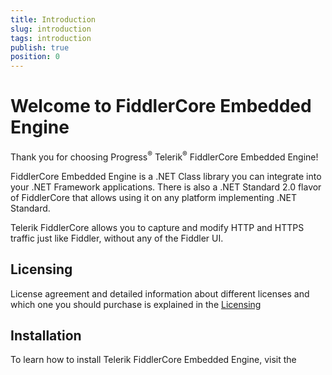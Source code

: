 ```yaml
---
title: Introduction
slug: introduction
tags: introduction
publish: true
position: 0
---
```


# Welcome to FiddlerCore Embedded Engine

Thank you for choosing Progress<sup>®</sup> Telerik<sup>®</sup> FiddlerCore Embedded Engine!  

FiddlerCore Embedded Engine is a .NET Class library you can integrate into your .NET Framework applications. There is also a .NET Standard 2.0 flavor of FiddlerCore that allows using it on any platform implementing .NET Standard.

Telerik FiddlerCore allows you to capture and modify HTTP and HTTPS traffic just like Fiddler, without any of the Fiddler UI.

## Licensing

License agreement and detailed information about different licenses and which one you should purchase is explained in the [Licensing](https://www.telerik.com/purchase/license-agreement/fiddlercore)		

## Installation

To learn how to install Telerik FiddlerCore Embedded Engine, visit the 